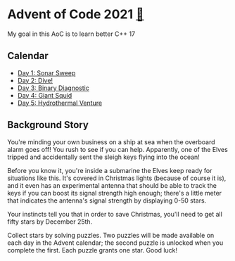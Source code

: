 # Advent of Code 2021 [🔗](https://adventofcode.com/2021/)

My goal in this AoC is to learn better C++ 17

## Calendar

* [Day 1: Sonar Sweep](01)
* [Day 2: Dive!](02)
* [Day 3: Binary Diagnostic](03)
* [Day 4: Giant Squid](04)
* [Day 5: Hydrothermal Venture](05)


## Background Story

You're minding your own business on a ship at sea when the overboard alarm goes off! You rush to see if you can help. Apparently, one of the Elves tripped and accidentally sent the sleigh keys flying into the ocean!

Before you know it, you're inside a submarine the Elves keep ready for situations like this. It's covered in Christmas lights (because of course it is), and it even has an experimental antenna that should be able to track the keys if you can boost its signal strength high enough; there's a little meter that indicates the antenna's signal strength by displaying 0-50 stars.

Your instincts tell you that in order to save Christmas, you'll need to get all fifty stars by December 25th.

Collect stars by solving puzzles. Two puzzles will be made available on each day in the Advent calendar; the second puzzle is unlocked when you complete the first. Each puzzle grants one star. Good luck!